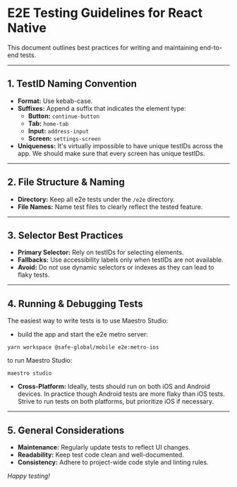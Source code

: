 # E2E Testing Guidelines for React Native

This document outlines best practices for writing and maintaining end-to-end tests.

---

## 1. TestID Naming Convention

- **Format:** Use kebab-case.
- **Suffixes:** Append a suffix that indicates the element type:
  - **Button:** `continue-button`
  - **Tab:** `home-tab`
  - **Input:** `address-input`
  - **Screen:** `settings-screen`
- **Uniqueness:** It's virtually impossible to have unique testIDs across the app. We should make sure that every screen
  has unique testIDs.

---

## 2. File Structure & Naming

- **Directory:** Keep all e2e tests under the `/e2e` directory.
- **File Names:** Name test files to clearly reflect the tested feature.

---

## 3. Selector Best Practices

- **Primary Selector:** Rely on testIDs for selecting elements.
- **Fallbacks:** Use accessibility labels only when testIDs are not available.
- **Avoid:** Do not use dynamic selectors or indexes as they can lead to flaky tests.

---

## 4. Running & Debugging Tests

The easiest way to write tests is to use Maestro Studio:

- build the app and start the e2e metro server:

```
yarn workspace @safe-global/mobile e2e:metro-ios
```

to run Maestro Studio:

```
maestro studio
```

- **Cross-Platform:**
  Ideally, tests should run on both iOS and Android devices. In practice though Android tests are more flaky than iOS
  tests.
  Strive to run tests on both platforms, but prioritize iOS if necessary.

---

## 5. General Considerations

- **Maintenance:** Regularly update tests to reflect UI changes.
- **Readability:** Keep test code clean and well-documented.
- **Consistency:** Adhere to project-wide code style and linting rules.

_Happy testing!_
